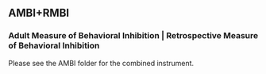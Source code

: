 ## AMBI+RMBI
### Adult Measure of Behavioral Inhibition | Retrospective Measure of Behavioral Inhibition

Please see the AMBI folder for the combined instrument.